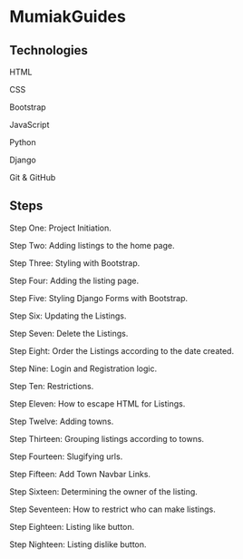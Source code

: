 # MumiakGuides

## Technologies

HTML

CSS

Bootstrap

JavaScript

Python

Django

Git & GitHub

## Steps

Step One: Project Initiation.

Step Two: Adding listings to the home page.

Step Three: Styling with Bootstrap.

Step Four: Adding the listing page.

Step Five: Styling Django Forms with Bootstrap.

Step Six: Updating the Listings.

Step Seven: Delete the Listings.

Step Eight: Order the Listings according to the date created.

Step Nine: Login and Registration logic.

Step Ten: Restrictions.

Step Eleven: How to escape HTML for Listings.

Step Twelve: Adding towns.

Step Thirteen: Grouping listings according to towns.

Step Fourteen: Slugifying urls.

Step Fifteen: Add Town Navbar Links.

Step Sixteen: Determining the owner of the listing.

Step Seventeen: How to restrict who can make listings.

Step Eighteen: Listing like button.

Step Nighteen: Listing dislike button.
